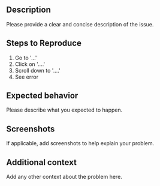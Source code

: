 ## Description

Please provide a clear and concise description of the issue.

## Steps to Reproduce

1. Go to '...'
2. Click on '....'
3. Scroll down to '....'
4. See error

## Expected behavior

Please describe what you expected to happen.

## Screenshots

If applicable, add screenshots to help explain your problem.

## Additional context

Add any other context about the problem here.
